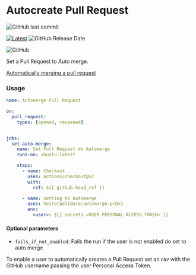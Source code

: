 # Autocreate Pull Request
![GitHub last commit](https://img.shields.io/github/last-commit/heitorpolidoro/automerge-pr)

[![Latest](https://img.shields.io/github/release/heitorpolidoro/automerge-pr.svg?label=latest)](https://github.com/heitorpolidoro/automerge-pr/releases/latest)
![GitHub Release Date](https://img.shields.io/github/release-date/heitorpolidoro/automerge-pr)

![GitHub](https://img.shields.io/github/license/heitorpolidoro/automerge-pr)

Set a Pull Request to Auto merge.

[Automatically merging a pull request](https://docs.github.com/en/pull-requests/collaborating-with-pull-requests/incorporating-changes-from-a-pull-request/automatically-merging-a-pull-request)

### Usage
```yaml
name: Automerge Pull Request

on:
  pull_request:
    types: [opened, reopened]


jobs:
  set-auto-merge:
    name: Set Pull Request do Automerge
    runs-on: ubuntu-latest

    steps:
      - name: Checkout
        uses: actions/checkout@v2
        with:
          ref: ${{ github.head_ref }}

      - name: Setting to Automerge
        uses: heitorpolidoro/automerge-pr@v1
        env:
          <user>: ${{ secrets.<USER_PERSONAL_ACCESS_TOKEN> }}
```
#### Optional parameters
- `fails_if_not_enabled`: Fails the run if the user is not enabled do set to auto merge

To enable a user to automatically creates a Pull Request set an `ENV` with the GitHub username passing the user Personal Access Token.